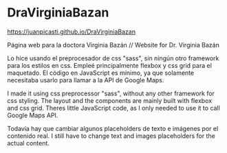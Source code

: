 # DraVirginiaBazan

https://juanpicasti.github.io/DraVirginiaBazan

Página web para la doctora Virginia Bazán // Website for Dr. Virginia Bazán

Lo hice usando el preprocesador de css "sass", sin ningún otro framework para los estilos en css. Empleé principalmente flexbox y css grid para el maquetado. El código en JavaScript es mínimo, ya que solamente necesitaba usarlo para llamar a la API de Google Maps.


I made it using css preprocessor "sass", without any other framework for css styling. The layout and the components are mainly built with flexbox and css grid. Theres little JavaScript code, as I only needed to use it to call Google Maps API.

Todavía hay que cambiar algunos placeholders de texto e imágenes por el contenido real.
I still have to change text and images placeholders for the actual content.
